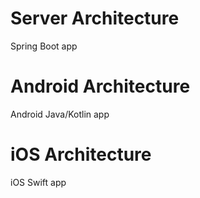 # Server Architecture #

Spring Boot app

# Android Architecture #

Android Java/Kotlin app

# iOS Architecture #

iOS Swift app

